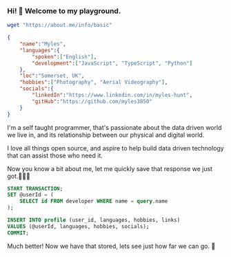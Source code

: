 ### Hi! 👋 Welcome to my playground.

```bash
wget "https://about.me/info/basic"
```
```json
{
	"name":"Myles",
	"languages":{
		"spoken":["English"],
		"development":["JavaScript", "TypeScript", "Python"]
	},
	"loc":"Somerset, UK",
	"hobbies":["Photography", "Aerial Videography"],
	"socials":{
		"linkedIn":"https://www.linkedin.com/in/myles-hunt",
		"gitHub":"https://github.com/myles3850"
	}
}
```
I'm a self taught programmer, that's passionate about the data driven world we live in, and its relationship between our physical and digital world.

I love all things open source, and aspire to help build data driven technology that can assist those who need it.

Now you know a bit about me, let me quickly save that response we just got.👨🏽‍💻

```sql
START TRANSACTION;
SET @userId = (
	SELECT id FROM developer WHERE name = query.name
);

INSERT INTO profile (user_id, languages, hobbies, links) 
VALUES (@userId, languages, hobbies, socials);
COMMIT;
```
Much better! Now we have that stored, lets see just how far we can go. 🛫
<!--
**myles3850/myles3850** is a ✨ _special_ ✨ repository because its `README.md` (this file) appears on your GitHub profile.

Here are some ideas to get you started:

- 🔭 I’m currently working on ...
- 🌱 I’m currently learning ...
- 👯 I’m looking to collaborate on ...
- 🤔 I’m looking for help with ...
- 💬 Ask me about ...
- 📫 How to reach me: ...
- 😄 Pronouns: ...
- ⚡ Fun fact: ...

*** 87%
-->
